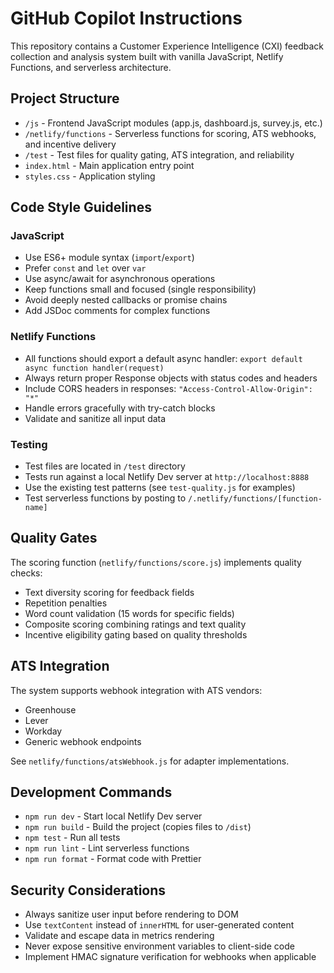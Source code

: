 # GitHub Copilot Instructions

This repository contains a Customer Experience Intelligence (CXI) feedback collection and analysis system built with vanilla JavaScript, Netlify Functions, and serverless architecture.

## Project Structure

- `/js` - Frontend JavaScript modules (app.js, dashboard.js, survey.js, etc.)
- `/netlify/functions` - Serverless functions for scoring, ATS webhooks, and incentive delivery
- `/test` - Test files for quality gating, ATS integration, and reliability
- `index.html` - Main application entry point
- `styles.css` - Application styling

## Code Style Guidelines

### JavaScript
- Use ES6+ module syntax (`import`/`export`)
- Prefer `const` and `let` over `var`
- Use async/await for asynchronous operations
- Keep functions small and focused (single responsibility)
- Avoid deeply nested callbacks or promise chains
- Add JSDoc comments for complex functions

### Netlify Functions
- All functions should export a default async handler: `export default async function handler(request)`
- Always return proper Response objects with status codes and headers
- Include CORS headers in responses: `"Access-Control-Allow-Origin": "*"`
- Handle errors gracefully with try-catch blocks
- Validate and sanitize all input data

### Testing
- Test files are located in `/test` directory
- Tests run against a local Netlify Dev server at `http://localhost:8888`
- Use the existing test patterns (see `test-quality.js` for examples)
- Test serverless functions by posting to `/.netlify/functions/[function-name]`

## Quality Gates

The scoring function (`netlify/functions/score.js`) implements quality checks:
- Text diversity scoring for feedback fields
- Repetition penalties
- Word count validation (15 words for specific fields)
- Composite scoring combining ratings and text quality
- Incentive eligibility gating based on quality thresholds

## ATS Integration

The system supports webhook integration with ATS vendors:
- Greenhouse
- Lever  
- Workday
- Generic webhook endpoints

See `netlify/functions/atsWebhook.js` for adapter implementations.

## Development Commands

- `npm run dev` - Start local Netlify Dev server
- `npm run build` - Build the project (copies files to `/dist`)
- `npm test` - Run all tests
- `npm run lint` - Lint serverless functions
- `npm run format` - Format code with Prettier

## Security Considerations

- Always sanitize user input before rendering to DOM
- Use `textContent` instead of `innerHTML` for user-generated content
- Validate and escape data in metrics rendering
- Never expose sensitive environment variables to client-side code
- Implement HMAC signature verification for webhooks when applicable
